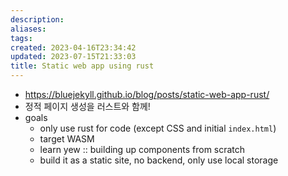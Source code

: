 ```yaml
---
description:
aliases: 
tags: 
created: 2023-04-16T23:34:42
updated: 2023-07-15T21:33:03
title: Static web app using rust
---
```

- https://bluejekyll.github.io/blog/posts/static-web-app-rust/
- 정적 페이지 생성을 러스트와 함께!
- goals
	- only use rust for code (except CSS and initial `index.html`)
	- target WASM
	- learn yew :: building up components from scratch
	- build it as a static site, no backend, only use local storage
